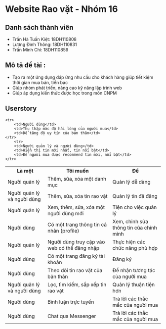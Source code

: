 # Website Rao vặt - Nhóm 16
## Danh sách thành viên
* Trần Hà Tuấn Kiệt: 18DH110808
* Lương Đình Thông: 18DH110831
* Trần Minh Chí: 18DH110859
## Mô tả đề tài :
<ul>
    <li>Tạo ra một ứng dụng đáp ứng nhu cầu cho khách hàng giúp tiết kiệm thời gian mua bán, tiền bạc</li>
    <li>Giúp nhóm phát triển, nâng cao kỹ năng lập trình web</li>
    <li>Giúp áp dụng kiến thức được học trong môn CNPM</li>
</ul>

## Userstory
<table>
	<tr>
		<th>Là một</th>
		<th>Tôi muốn</th>
		<th>Để</th>
 	</tr>
 	<tr>
  		<td>Người quản lý</td>
   		<td>Thêm, sửa, xóa một danh mục</td>
		<td>Quản lý dễ dàng</td>
 	</tr>
	<tr>
  		<td>Người quản lý và người dùng</td>
   		<td>Thêm, sửa, xóa tin rao vặt</td>
		<td>Quản lý tin đã đăng</td>
 	</tr>
	<tr>
  		<td>Người quản lý</td>
   		<td>Xem, thêm, sửa, xóa một người dùng mới</td>
		<td>Tiện cho việc quản lý</td>
 	</tr>
	<tr>
  		<td>Người dùng</td>
   		<td>Có một trang thông tin cá nhân (profile)</td>
		<td>Xem, chỉnh sửa thông tin của chính mình</td>
 	</tr>
 	<tr>
  		<td>Người quản lý</td>
   		<td>Người dùng truy cập vào web có thể đăng nhập</td>
		<td>Thực hiện các chức năng phù hợp</td>
 	</tr>
        <tr>
  		<td>Người dùng</td>
   		<td>Có một trang đăng ký tài khoản</td>
		<td>Đăng ký</td>
 	</tr>
 	<tr>
  		<td>Người dùng</td>
   		<td>Theo dõi tin rao vặt của bản thân</td>
		<td>Để nhận tương tác của người mua</td>
 	</tr>
     	<tr>
  		<td>Người quản lý và người dùng</td>
   		<td>Lọc, tìm kiếm, sắp xếp tin rao vặt</td>
		<td>Quản lý thuận tiện hơn</td>
 	</tr>
        <tr>
  		<td>Người dùng</td>
   		<td>Bình luận trực tuyến</td>
		<td>Trả lời các thắc mắc của người mua</td>
 	</tr>
        <tr>
  		<td>Người dùng</td>
   		<td>Chat qua Messenger</td>
		<td>Trả lời các thắc mắc của người mua</td>
 	</tr>

	<tr>
  		<td>Người dùng</td>
   		<td>Thu thập mức độ hài lòng của người mua</td>
		<td>Để tăng độ uy tín của bản thân</td>
 	</tr>
		<tr>
  		<td>Người quản lý và người dùng</td>
   		<td>Hiển thị tin mới nhất, tin nổi bật</td>
		<td>Để người mua được recommend tin mới, nổi bật</td>
 	</tr>
</table>
